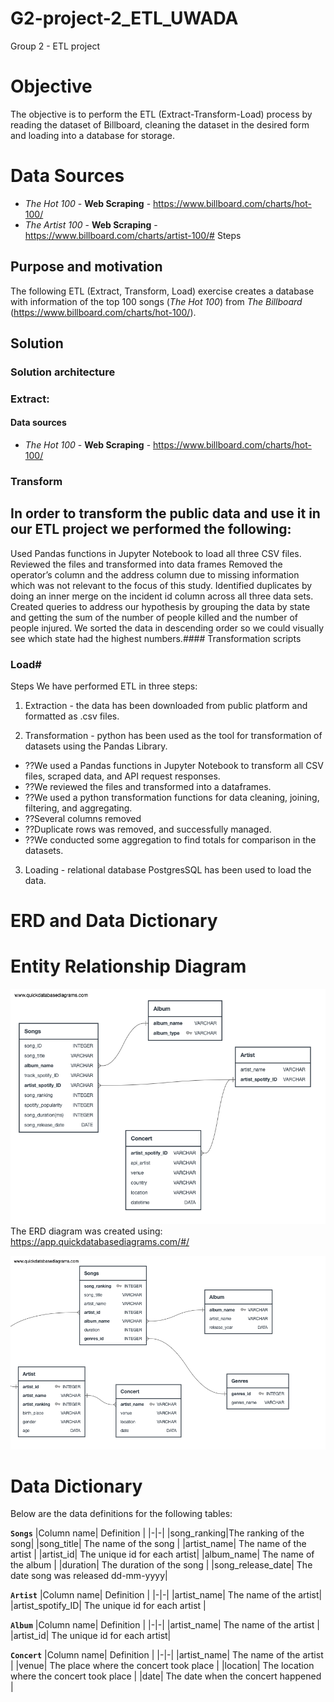 # G2-project-2_ETL_UWADA
Group 2 - ETL project

# Objective
The objective is to perform the ETL (Extract-Transform-Load) process by reading the dataset of Billboard, cleaning the dataset in the desired form and loading into a database for storage.

# Data Sources
- *The Hot 100* - **Web Scraping** - https://www.billboard.com/charts/hot-100/
- *The Artist 100* - **Web Scraping** - https://www.billboard.com/charts/artist-100/# Steps

## Purpose and motivation
The following ETL (Extract, Transform, Load) exercise creates a database with information of the top 100 songs (*The Hot 100*) from *The Billboard* (https://www.billboard.com/charts/hot-100/).

## Solution

### Solution architecture
### Extract:
#### Data sources
- *The Hot 100* - **Web Scraping** - https://www.billboard.com/charts/hot-100/

### Transform
In order to transform the public data and use it in our ETL project we performed the following:
- 
Used Pandas functions in Jupyter Notebook to load all three CSV files.
Reviewed the files and transformed into data frames
Removed the operator’s column and the address column due to missing information which was not relevant to the focus of this study.
Identified duplicates by doing an inner merge on the incident id column across all three data sets.
Created queries to address our hypothesis by grouping the data by state and getting the sum of the number of people killed and the number of people injured. We sorted the data in descending order so we could visually see which state had the highest numbers.#### Transformation scripts

### Load# 

Steps
We have performed ETL in three steps:

1. Extraction - the data has been downloaded from public platform and formatted as .csv files.

2. Transformation - python has been used as the tool for transformation of datasets using the Pandas Library.

- ??We used a Pandas functions in Jupyter Notebook to transform all CSV files, scraped data, and API request responses.
- ??We reviewed the files and transformed into a dataframes.
- ??We used a python transformation functions for data cleaning, joining, filtering, and aggregating.
- ??Several columns removed
- ??Duplicate rows was removed, and successfully managed.
- ??We conducted some aggregation to find totals for comparison in the datasets.

3. Loading - relational database PostgresSQL has been used to load the data.

# ERD and Data Dictionary
# Entity Relationship Diagram

![ERD](https://github.com/P219-C/G2-project-2_ETL_UWADA/blob/Oksana/ERD/QuickDBD-export%20(2).png)
The ERD diagram was created using: https://app.quickdatabasediagrams.com/#/

![test](https://github.com/P219-C/G2-project-2_ETL_UWADA/blob/Oksana/ERD/QuickDBD-export.png)

# Data Dictionary
Below are the data definitions for the following tables:

<b>`Songs`</b>
|Column name| Definition | 
|-|-|
|song_ranking|The ranking of the song| 
|song_title| The name of the song |
|artist_name| The name of the artist |
|artist_id| The unique id for each artist|
|album_name| The name of the album |
|duration| The duration of the song |
|song_release_date| The date song was released dd-mm-yyyy|

<b>`Artist`</b>
|Column name| Definition | 
|-|-|
|artist_name| The name of the artist|
|artist_spotify_ID| The unique id for each artist |

<b>`Album`</b>
|Column name| Definition | 
|-|-|
|artist_name| The name of the artist |
|artist_id| The unique id for each artist|

<b>`Concert`</b>
|Column name| Definition | 
|-|-|
|artist_name| The name of the artist |
|venue| The place where the concert took place |
|location| The location where the concert took place |
|date| The date when the concert happened |
